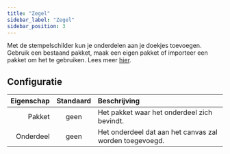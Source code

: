 ```yaml
---
title: "Zegel"
sidebar_label: "Zegel"
sidebar_position: 3
---
```


Met de stempelschilder kun je onderdelen aan je doekjes toevoegen. Gebruik een bestaand pakket, maak een eigen pakket of importeer een pakket om het te gebruiken. Lees meer [hier](../pack).

## Configuratie

| Eigenschap | Standaard | Beschrijving                                            |
| ----------:|:---------:|:------------------------------------------------------- |
|     Pakket |   geen    | Het pakket waar het onderdeel zich bevindt.             |
|  Onderdeel |   geen    | Het onderdeel dat aan het canvas zal worden toegevoegd. |
